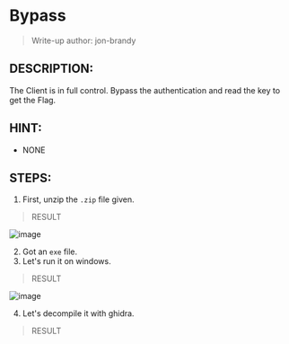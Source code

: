 # Bypass
> Write-up author: jon-brandy
## DESCRIPTION:
The Client is in full control. Bypass the authentication and read the key to get the Flag.
## HINT:
- NONE
## STEPS:
1. First, unzip the `.zip` file given.

> RESULT

![image](https://user-images.githubusercontent.com/70703371/208224177-c9cf72c6-296f-489c-abe4-4192527d99ed.png)


2. Got an `exe` file.
3. Let's run it on windows.

> RESULT

![image](https://user-images.githubusercontent.com/70703371/208224228-53c2ba05-acfb-4af9-97eb-2e8c3fa468ca.png)


4. Let's decompile it with ghidra.

> RESULT

